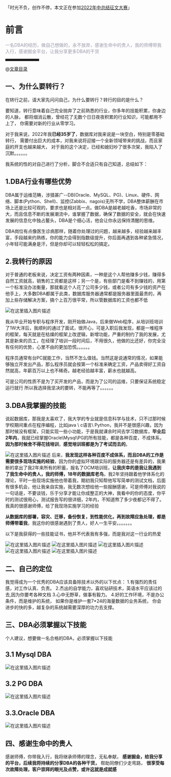 「时光不负，创作不停，本文正在参加[2022年中总结征文大赛](https://juejin.cn/post/7108989863126368286 "https://juejin.cn/post/7108989863126368286")」

# 前言

<font color=#999AAA >
一名DBA的经历，做自己想做的，永不放弃，感谢生命中的贵人，我的师傅带我入行，感谢掘金平台，让我分享更多DBA的干货
</font>
<hr style=" border:solid; width:100px; height:1px;" color=#000000 size=1">


@[文章目录](文章目录)
## 一、为什么要转行？
在转行之前，请大家先问问自己，为什么要转行？转行的目的是什么？

要知道，转行意味着自己完全抛弃了之前熟悉的行业，你多年的技能积累，你身边的人脉，
都将烟消云散，曾经花了无数个日日夜夜积累的行业知识，可能都用不上了，
你需要对新的行业从零学习。

对于我来说，2022年我**已经35岁了**，数据库对我来说是一块空白，特别是零基础转行，
需要付出巨大的成本，对我来说将迎接一个全新领域带来的挑战，而且家庭的开支也越来越大，
对于我的这个决定，已经和媳妇吵了很多次架，我陷入了沉默。。。。。。

我系统的性的对自己进行了分析，脚合不合适只有自己知道，总结如下：

## 1.DBA行业有哪些优势
DBA属于运维范畴，涉猎甚广--DB(Oracle、MySQL、PG)、Linux、硬件、网络、脚本(Python、Shell)、监控(Zabbix、nagois)无所不学，DBA整体薪酬在市场上还是比较可观的，要求也是相对高一点。做DBA是越老越吃香，市场非常的大，而且信息不断的发展潮流中，谁掌握了数据，确保了数据的安全，就会在快速发展的信息化中独占鳌头，DBA是个细心活，他会让你永远保持清醒的思维。

DBA岗位有点像医生诊病那样，随着你处理过的问题，越来越多，经验越来越丰富，手段越来约熟练，你的能力会得到指数级提升，你后面再遇到各种紧急情况，小年轻可能满身是汗，但是你却可以轻轻松松的搞定。



## 2.我转行的原因
对于普通的老板来说，决定工资有两种因素，一种是这个人帮他赚多少钱，赚得多自然工资就高，销售的工资都是这样；另一个是，有些部门是看不到赚钱的，用第一个标准没办法衡量，那就看这个人花了公司多少钱，或者公司有多少钱的资产在他手上，大多数DBA都属于此类，数据库服务器通常都是服务器里面最贵的，再加上些存储解决方案，搞个上百万很平常，所以管数据库的工资也都不低

![在这里插入图片描述](https://p3-juejin.byteimg.com/tos-cn-i-k3u1fbpfcp/66a88e8c6cb4422a995e8a41e1d0f584~tplv-k3u1fbpfcp-zoom-1.image)

我从毕业开始专职与程序开发，刚开始做Java，后来做Web程序，从培训班培训了1W大洋后，我顺利的通过了面试，很开心，可是入职后我发现，都是一堆程序的框架，每天就是在枯燥的框架上改逻辑，新增功能，严重的制约了我的发展，尤其是新来的员工，在经理了培训一段时间后，不用很久，他做的比还好，你完全没有任何的优势，心里不由的更加恐慌。。。。。。

程序员通常有台PC就能工作，当然不怎么值钱。当然这是说通常的情况，如果能够独立开发出产品，那么程序员就会按第一个标准来确定工资，产品卖得好工资自然就高，年薪百万以上也不稀奇。越老经验越丰富，薪水也就越高。

可是公司的性质不是为了买开发的产品，而是为了公司的运维，只要保证系统稳定运行就行
所以我选择我坚决的要转，不能再等了。。。。。。

## 3.DBA我掌握的技能
说起数据库，那我是太喜欢了，我大学的专业就是信息科学与技术，只不过那时候学校期间重点在程序编程，比如java \ c语言\ Python，我并不是很感兴趣，因为那时候没有框架，只能实现一些小功能，于是我就课余时间去学习数据库，**毕业后2年内**，我就已经掌握Oracle\Mysql\PG的所有技能，都是各种百度，不成体系，**因为那时候舍不得花钱培训**，**感觉培训班都是为了考试而去的**。

![在这里插入图片描述](https://p3-juejin.byteimg.com/tos-cn-i-k3u1fbpfcp/7b4fb2dfe52940169f278a730cc7b0b8~tplv-k3u1fbpfcp-zoom-1.image)
后来，**我发现这样各种百度不成体系，而且DBA的工作是需要很多现场实施的经验**，因为你的虚拟环境跟实际的服务器还是有差异的，我果断的拿出了我2年来所有的积蓄，报名了OCM培训班，**让我庆幸的是我让我遇到了我生命中的贵人，我的师傅，18年的数据库老鸟**，我2年坚持跟着他学体系化的理论，平时一些现场实施他也带着我，期初我只知帮他写写简单的测试文档，后面有很多机会，他让我亲自实施，我无数次想给他一些报酬感谢，可是师傅对我说的一句话是，不要谈钱，乐于分享才能让你成整正的大神，我看中的你的态度，你平时的测试很用心，测试报告写的很详细，2年内，不知道熬了多少夜都记不得了。我真的很感谢师傅，给了我现场实施学习的经验

**从数据库的部署，容灾、迁移，备份恢复，到性能优化，再到故障应急处理，都是师傅带着我**，我这你的很感谢遇到了贵人，好人一生平安。。。。。。。

以下是我获得的一些技能证书，他并不代表我有多强，而是我对这一行业的热爱

![在这里插入图片描述](https://p3-juejin.byteimg.com/tos-cn-i-k3u1fbpfcp/e48e866b195f41aebb82afb221758d4b~tplv-k3u1fbpfcp-zoom-1.image)
![在这里插入图片描述](https://p3-juejin.byteimg.com/tos-cn-i-k3u1fbpfcp/a9adfe538d6d4417a17e454e3345bbc6~tplv-k3u1fbpfcp-zoom-1.image)
![在这里插入图片描述](https://p3-juejin.byteimg.com/tos-cn-i-k3u1fbpfcp/5bb524858f5d4f869ca2583d3f8f23d2~tplv-k3u1fbpfcp-zoom-1.image)
![在这里插入图片描述](https://p3-juejin.byteimg.com/tos-cn-i-k3u1fbpfcp/276e7474cb094fcf8439696efc7a89e9~tplv-k3u1fbpfcp-zoom-1.image)
![在这里插入图片描述](https://p3-juejin.byteimg.com/tos-cn-i-k3u1fbpfcp/22aa89d6513a43b6b0aa576386b811da~tplv-k3u1fbpfcp-zoom-1.image)


## 二、自己的定位
我觉得成为一个优秀的DBA应该具备除技术以外的以下优点：
1.有强烈的责任感，对工作认真、负责。
2.杰出的自学能力，喜欢钻研技术，英语水平应该过的去,因为你要考各种文档
3.心中无野草，做事有毅力。
4.好的工作环境，不是办公条件，而是维护的系统，
如果你是维护一套7*24的海量数据的业务系统，
你会进步的快的多，越复杂的系统越需要深厚的功力去支撑。

## 三、DBA必须掌握以下技能
个人建议，想要做一名合格的DBA，必须掌握以下技能
## 3.1 Mysql DBA
![在这里插入图片描述](https://p3-juejin.byteimg.com/tos-cn-i-k3u1fbpfcp/f0b4f74d0f3a4ec3ad0aa4420a6b2436~tplv-k3u1fbpfcp-zoom-1.image)

## 3.2 PG DBA
![在这里插入图片描述](https://p3-juejin.byteimg.com/tos-cn-i-k3u1fbpfcp/2409ac68d80444e680ae1ab3a377e0a1~tplv-k3u1fbpfcp-zoom-1.image)

## 3.3.Oracle DBA
![在这里插入图片描述](https://p3-juejin.byteimg.com/tos-cn-i-k3u1fbpfcp/3e71c3b39f754c438f3fbe2107666f90~tplv-k3u1fbpfcp-zoom-1.image)

## 四、感谢生命中的贵人
感谢师傅，你带我入行，我将继承师傅的理念，无私奉献，
**感谢掘金，给我分享的平台，后续我将持续的分享DBA的各种干货，**
帮助同僚们少走弯路，
**很享受每次故障处理，客户崇拜的眼光及点赞，或许这就是成就感**

